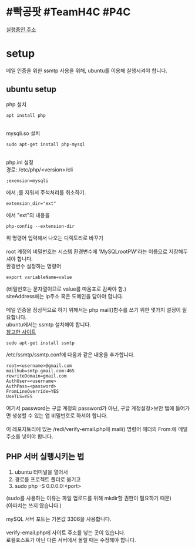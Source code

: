 <h1>#빡공팟 #TeamH4C #P4C</h1>

[실행중인 주소](http://49.50.163.172/index.php)

<h1>setup</h1>
메일 인증을 위한 ssmtp 사용을 위해, ubuntu를 이용해 실행시켜야 합니다.
<h2>ubuntu setup</h2>
php 설치

```
apt install php
```

\
mysqli.so 설치

```
sudo apt-get install php-mysql
```

\
php.ini 설정\
경로: /etc/php/\<version\>/cli

```
;exension=mysqli
```

에서 ;를 지워서 주석처리를 취소하기.

```
extension_dir="ext"
```

에서 "ext"의 내용을

```
php-config --extension-dir
```

위 명령어 입력해서 나오는 디렉토리로 바꾸기 \
\
root 계정의 비밀번호는 시스템 환경변수에 'MySQLrootPW'라는 이름으로 저장해두셔야 합니다.\
환경변수 설정하는 명령어


```
export variableName=value
```

(비밀번호는 문자열이므로 value를 따옴표로 감싸야 함.)\
siteAddress에는 ip주소 혹은 도메인을 담아야 합니다.\
\
메일 인증을 정상적으로 하기 위해서는 php mail()함수를 쓰기 위한 몇가지 설정이 필요합니다.\
ubuntu에서는 ssmtp 설치해야 합니다.\
[참고한 사이트](https://askubuntu.com/questions/12917/how-to-send-mail-from-the-command-line)

```
sudo apt-get install ssmtp
```

/etc/ssmtp/ssmtp.conf에 다음과 같은 내용을 추가합니다.

```
root=<username>@gmail.com
mailhub=smtp.gmail.com:465
rewriteDomain=gmail.com
AuthUser=<username>
AuthPass=<password>
FromLineOverride=YES
UseTLS=YES
```

여기서 password는 구글 계정의 password가 아닌, 구글 계정설정>보안 탭에 들어가면 생성할 수 있는 앱 비밀번호로 하셔야 합니다.\
\
이 레포지토리에 있는 /redi/verify-email.php에 mail() 명령어 헤더의 From:에 메일 주소를 넣어야 합니다.


<h2>PHP 서버 실행시키는 법</h2>

1. ubuntu 터미널을 열어서
2. 경로를 프로젝트 폴더로 옮기고
3. sudo php -S 0.0.0.0:\<port\>

(sudo를 사용하는 이유는 파일 업로드를 위해 mkdir할 권한이 필요하기 때문)\
(아파치는 쓰지 않습니다.)\
\
mySQL 서버 포트는 기본값 3306을 사용합니다.\
\
verify-email.php에 사이트 주소를 넣는 곳이 있습니다.\
로컬호스트가 아닌 다른 서버에서 돌릴 때는 수정해야 합니다.


